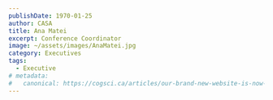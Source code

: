 ```yaml
---
publishDate: 1970-01-25
author: CASA
title: Ana Matei
excerpt: Conference Coordinator
image: ~/assets/images/AnaMatei.jpg
category: Executives
tags:
  - Executive
# metadata:
#   canonical: https://cogsci.ca/articles/our-brand-new-website-is-now-live
---
```

